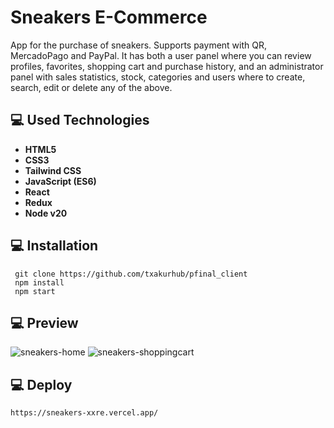 # Sneakers E-Commerce

App for the purchase of sneakers. Supports payment with QR, MercadoPago and PayPal. It has both a user panel where you can review profiles, favorites, shopping cart and purchase history, and an administrator panel with sales statistics, stock, categories and users where to create, search, edit or delete any of the above.

## 💻 **Used Technologies**

- **HTML5**
- **CSS3**
- **Tailwind CSS**
- **JavaScript (ES6)**
- **React**
- **Redux**
- **Node v20**

## 💻 **Installation**

```
 git clone https://github.com/txakurhub/pfinal_client
 npm install
 npm start 
```

## 💻 **Preview**

<p>
   <img src='https://res.cloudinary.com/ddkurzft6/image/upload/v1662052185/sneakers/homesneakersgithub_nsztst.jpg' alt='sneakers-home' />
   <img src='https://res.cloudinary.com/ddkurzft6/image/upload/v1662052188/sneakers/shoppingsneakersgithub_fqpela.jpg' alt='sneakers-shoppingcart' />
</p>

## 💻 **Deploy**
```
https://sneakers-xxre.vercel.app/
```
